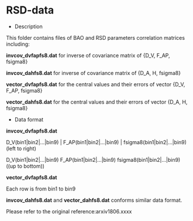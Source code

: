 # RSD-data
- Description

This folder contains files of BAO and RSD parameters correlation matrices including:

**invcov_dvfapfs8.dat** for inverse of covariance matrix of {D_V, F_AP, fsigma8}

**invcov_dahfs8.dat** for inverse of covariance matrix of {D_A, H, fsigma8}

**vector_dvfapfs8.dat** for the central values and their errors of vector {D_V, F_AP, fsigma8}

**vector_dahfs8.dat** for the central values and their errors of vector {D_A, H, fsigma8}


- Data format

**invcov_dvfapfs8.dat**

D_V(bin1|bin2|...|bin9) | F_AP(bin1|bin2|...|bin9) | fsigma8(bin1|bin2|...|bin9)(left to right)


D_V(bin1|bin2|...|bin9)
F_AP(bin1|bin2|...|bin9)
fsigma8(bin1|bin2|...|bin9)
((up to bottom))

**vector_dvfapfs8.dat** 

Each row is from bin1 to bin9

**invcov_dahfs8.dat** and **vector_dahfs8.dat** conforms similar data format.

Please refer to the original reference:arxiv1806.xxxx
